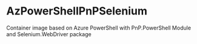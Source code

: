 # AzPowerShellPnPSelenium
Container image based on Azure PowerShell with PnP.PowerShell Module and Selenium.WebDriver package
